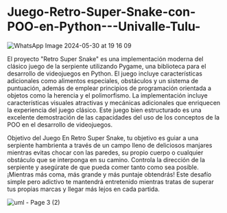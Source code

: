 # Juego-Retro-Super-Snake-con-POO-en-Python---Univalle-Tulu-
![WhatsApp Image 2024-05-30 at 19 16 09](https://github.com/lozadandres/Juego-Retro-Super-Snake-con-POO-en-Python---Univalle-Tulu-/assets/172821184/8c91a017-07e7-4b06-80ed-949593fe2820)

El proyecto "Retro Super Snake" es una implementación moderna del clásico juego de la serpiente utilizando Pygame, una biblioteca para el desarrollo de videojuegos en Python. El juego incluye características adicionales como alimentos especiales, obstáculos y un sistema de puntuación, además de emplear principios de programación orientada a objetos como la herencia y el polimorfismo. La implementación incluye características visuales atractivas y mecánicas adicionales que enriquecen la experiencia del juego clásico. Este juego bien estructurado es una excelente demostración de las capacidades del uso de los conceptos de la POO en el desarrollo de videojuegos.

Objetivo del Juego
En Retro Super Snake, tu objetivo es guiar a una serpiente hambrienta a través de un campo lleno de deliciosos manjares mientras evitas chocar con las paredes, su propio cuerpo o cualquier obstáculo que se interponga en su camino. Controla la dirección de la serpiente y asegúrate de que pueda comer tanto como sea posible. ¡Mientras más coma, más grande y más puntaje obtendrás! Este desafío simple pero adictivo te mantendrá entretenido mientras tratas de superar tus propias marcas y llegar más lejos en cada partida.


![uml - Page 3 (2)](https://github.com/lozadandres/Juego-Retro-Super-Snake-con-POO-en-Python---Univalle-Tulu-/assets/172821184/da1f5d12-91f7-4943-b117-d5698c333772)


